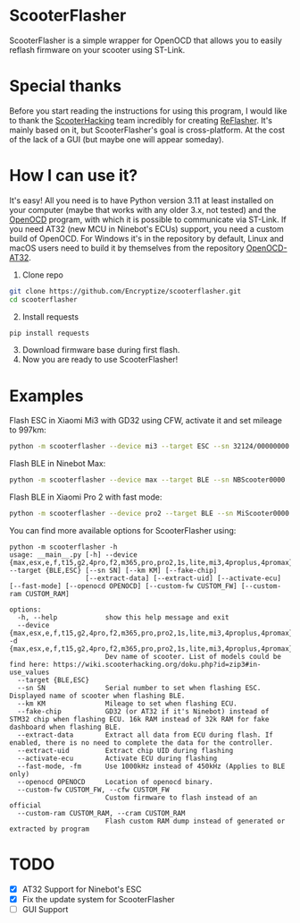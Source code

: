 
# ScooterFlasher

ScooterFlasher is a simple wrapper for OpenOCD that allows you to easily reflash firmware on your scooter using ST-Link.

# Special thanks
Before you start reading the instructions for using this program, I would like to thank the [ScooterHacking](https://scooterhacking.org/) team incredibly for creating [ReFlasher](https://www.scooterhacking.org/forum/viewtopic.php?f=14&t=676). It's mainly based on it, but ScooterFlasher's goal is cross-platform. At the cost of the lack of a GUI (but maybe one will appear someday).
# How I can use it?
It's easy! All you need is to have Python version 3.11 at least installed on your computer (maybe that works with any older 3.x, not tested) and the [OpenOCD](https://openocd.org/) program, with which it is possible to communicate via ST-Link. If you need AT32 (new MCU in Ninebot's ECUs) support, you need a custom build of OpenOCD. For Windows it's in the repository by default, Linux and macOS users need to build it by themselves from the repository [OpenOCD-AT32](https://github.com/encryptize/openocd-at32).

 1. Clone repo
 ```bash
 git clone https://github.com/Encryptize/scooterflasher.git
 cd scooterflasher
 ```
 2. Install requests
 ```bash
 pip install requests
 ```
 3. Download firmware base during first flash.
4. Now you are ready to use ScooterFlasher!

# Examples
Flash ESC in Xiaomi Mi3 with GD32 using CFW, activate it and set mileage to 997km:
```bash
python -m scooterflasher --device mi3 --target ESC --sn 32124/00000000 --fake-chip --km 997 --activate-ecu --cfw your_cfw.bin
```
Flash BLE in Ninebot Max:
```bash
python -m scooterflasher --device max --target BLE --sn NBScooter0000
```
Flash BLE in Xiaomi Pro 2 with fast mode:
```bash
python -m scooterflasher --device pro2 --target BLE --sn MiScooter0000 --fast-mode
```
You can find more available options for ScooterFlasher using:
```
python -m scooterflasher -h
usage: __main__.py [-h] --device {max,esx,e,f,t15,g2,4pro,f2,m365,pro,pro2,1s,lite,mi3,4proplus,4promax} --target {BLE,ESC} [--sn SN] [--km KM] [--fake-chip]
                   [--extract-data] [--extract-uid] [--activate-ecu] [--fast-mode] [--openocd OPENOCD] [--custom-fw CUSTOM_FW] [--custom-ram CUSTOM_RAM]

options:
  -h, --help            show this help message and exit
  --device {max,esx,e,f,t15,g2,4pro,f2,m365,pro,pro2,1s,lite,mi3,4proplus,4promax}, -d {max,esx,e,f,t15,g2,4pro,f2,m365,pro,pro2,1s,lite,mi3,4proplus,4promax}
                        Dev name of scooter. List of models could be find here: https://wiki.scooterhacking.org/doku.php?id=zip3#in-use_values
  --target {BLE,ESC}
  --sn SN               Serial number to set when flashing ESC. Displayed name of scooter when flashing BLE.
  --km KM               Mileage to set when flashing ECU.
  --fake-chip           GD32 (or AT32 if it's Ninebot) instead of STM32 chip when flashing ECU. 16k RAM instead of 32k RAM for fake dashboard when flashing BLE.
  --extract-data        Extract all data from ECU during flash. If enabled, there is no need to complete the data for the controller.
  --extract-uid         Extract chip UID during flashing
  --activate-ecu        Activate ECU during flashing
  --fast-mode, -fm      Use 1000kHz instead of 450kHz (Applies to BLE only)
  --openocd OPENOCD     Location of openocd binary.
  --custom-fw CUSTOM_FW, --cfw CUSTOM_FW
                        Custom firmware to flash instead of an official
  --custom-ram CUSTOM_RAM, --cram CUSTOM_RAM
                        Flash custom RAM dump instead of generated or extracted by program
```

# TODO

 - [x] AT32 Support for Ninebot's ESC
 - [x] Fix the update system for ScooterFlasher
 - [ ] GUI Support
